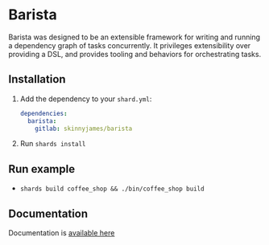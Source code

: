 # Barista

Barista was designed to be an extensible framework for writing and running a dependency graph of tasks concurrently. It privileges extensibility over providing a DSL, and provides tooling and behaviors for orchestrating tasks.

## Installation

1. Add the dependency to your `shard.yml`:

   ```yaml
   dependencies:
     barista:
       gitlab: skinnyjames/barista
   ```

2. Run `shards install`

## Run example

* `shards build coffee_shop && ./bin/coffee_shop build`

## Documentation

Documentation is [available here](https://skinnyjames.gitlab.io/barista/)
